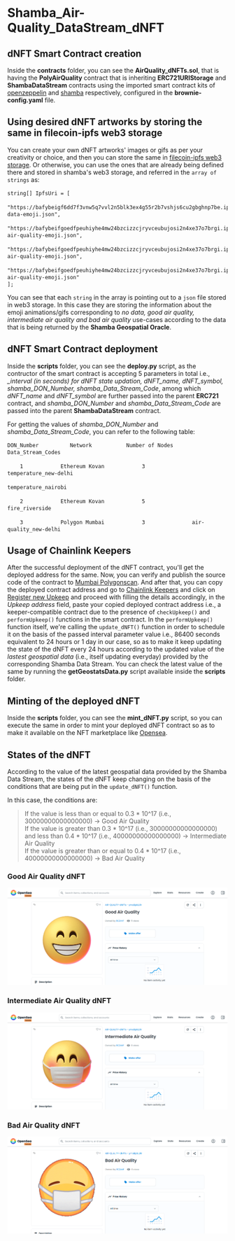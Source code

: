 # Shamba_Air-Quality_DataStream_dNFT


## dNFT Smart Contract creation

Inside the **contracts** folder, you can see the **AirQuality_dNFTs.sol**, that is having the **PolyAirQuality** contract that is inheriting **ERC721URIStorage** and **ShambaDataStream** contracts using the imported smart contract kits of [openzeppelin](https://github.com/OpenZeppelin/openzeppelin-contracts) and [shamba](https://github.com/shambadynamic/Shamba-smartcontractkit) respectively, configured in the **brownie-config.yaml** file.


## Using desired dNFT artworks by storing the same in filecoin-ipfs web3 storage

You can create your own dNFT artworks' images or gifs as per your creativity or choice, and then you can store the same in [filecoin-ipfs web3 storage](https://web3.storage/). Or otherwise, you can use the ones that are already being defined there and stored in shamba's web3 storage, and referred in the `array of strings` as:

```
string[] IpfsUri = [
    "https://bafybeigf6dd7f3vnw5q7vvl2n5blk3ex4g55r2b7vshjs6cu2gbghnp7be.ipfs.dweb.link/no-data-emoji.json",
    "https://bafybeifgoedfpeuhiyhe4mw24bzcizzcjryvceubujosi2n4xe37o7brgi.ipfs.dweb.link/good-air-quality-emoji.json",
    "https://bafybeifgoedfpeuhiyhe4mw24bzcizzcjryvceubujosi2n4xe37o7brgi.ipfs.dweb.link/intermediate-air-quality-emoji.json",
    "https://bafybeifgoedfpeuhiyhe4mw24bzcizzcjryvceubujosi2n4xe37o7brgi.ipfs.dweb.link/bad-air-quality-emoji.json"
];
```

You can see that each `string` in the array is pointing out to a `json` file stored in web3 storage. In this case they are storing the information about the emoji animations/gifs corresponding to *no data, good air quality, intermediate air quality and bad air quality* use-cases according to the data that is being returned by the **Shamba Geospatial Oracle**.


## dNFT Smart Contract deployment

Inside the **scripts** folder, you can see the **deploy.py** script, as the contructor of the smart contract is accepting 5 parameters in total i.e., *_interval (in seconds) for dNFT state updation, dNFT_name, dNFT_symbol, shamba_DON_Number, shamba_Data_Stream_Code*, among which *dNFT_name* and *dNFT_symbol* are further passed into the parent **ERC721** contract, and *shamba_DON_Number* and *shamba_Data_Stream_Code* are passed into the parent **ShambaDataStream** contract.

For getting the values of *shamba_DON_Number* and *shamba_Data_Stream_Code*, you can refer to the following table:

```
DON_Number          Network           Number of Nodes       Data_Stream_Codes

    1            Ethereum Kovan            3               temperature_new-delhi
                                                           temperature_nairobi                  

    2            Ethereum Kovan            5               fire_riverside

    3            Polygon Mumbai            3               air-quality_new-delhi
```


## Usage of Chainlink Keepers

After the successful deployment of the dNFT contract, you'll get the deployed address for the same. Now, you can verify and publish the source code of the contract to [Mumbai Polygonscan](https://mumbai.polygonscan.com/). And after that, you can copy the deployed contract address and go to [Chainlink Keepers](https://keepers.chain.link/) and click on [Register new Upkeep](https://keepers.chain.link/mumbai/new) and proceed with filling the details accordingly, in the *Upkeep address* field, paste your copied deployed contract address i.e., a keeper-compatible contract due to the presence of `checkUpkeep()` and `performUpkeep()` functions in the smart contract. In the `performUpkeep()` function itself, we're calling the `update_dNFT()` function in order to schedule it on the basis of the passed interval parameter value i.e., 86400 seconds equivalent to 24 hours or 1 day in our case, so as to make it keep updating the state of the dNFT every 24 hours according to the updated value of the *lastest geospatial data* (i.e., itself updating everyday) provided by the corresponding Shamba Data Stream. You can check the latest value of the same by running the **getGeostatsData.py** script available inside the **scripts** folder.


## Minting of the deployed dNFT

Inside the **scripts** folder, you can see the **mint_dNFT.py** script, so you can execute the same in order to mint your deployed dNFT contract so as to make it available on the NFT marketplace like [Opensea](https://testnets.opensea.io/).


## States of the dNFT

According to the value of the latest geospatial data provided by the Shamba Data Stream, the states of the dNFT keep changing on the basis of the conditions that are being put in the `update_dNFT()` function.

In this case, the conditions are:

> If the value is less than or equal to 0.3 * 10^17 (i.e., 30000000000000000) ->  Good Air Quality <br />
> If the value is greater than 0.3 * 10^17 (i.e., 30000000000000000) and less than 0.4 * 10^17 (i.e., 40000000000000000) ->  Intermediate Air Quality <br />
> If the value is greater than or equal to 0.4 * 10^17 (i.e., 40000000000000000) ->  Bad Air Quality <br />   


### Good Air Quality dNFT

![Good Air Quality dNFT](/assets/images/GoodAirQuality_dNFT.png)


### Intermediate Air Quality dNFT

![Intermediate Air Quality dNFT](/assets/images/IntermediateAirQuality_dNFT.png)


### Bad Air Quality dNFT

![Bad Air Quality dNFT](/assets/images/BadAirQuality_dNFT.png)
